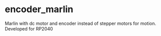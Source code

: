 # encoder_marlin
Marlin with dc motor and encoder instead of stepper motors for motion. Developed for RP2040
